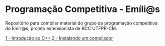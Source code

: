 # Programação Competitiva - Emíli@s
Repositório para compilar material do grupo de programação competitiva do Emíli@s, projeto extensionista de BCC UTFPR-CM.

[1 - Introdução ao C++](/1%20-%20Introdução.md)
[2 - Instalando um compilador](/2%20-%20Instalando%20um%20compilador.md)
